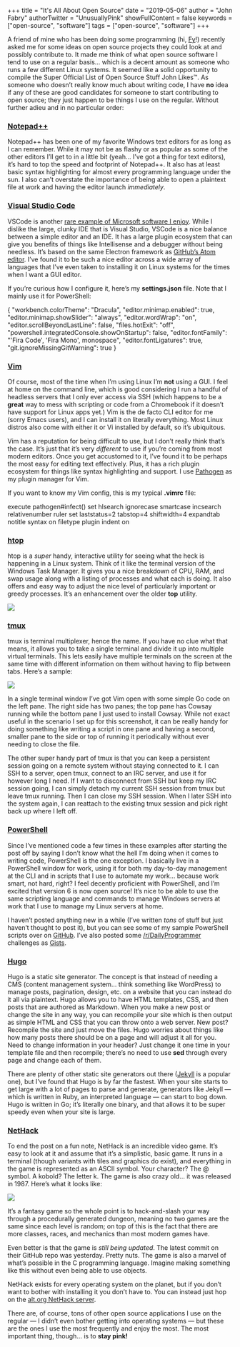 +++
title = "It's All About Open Source"
date = "2019-05-06"
author = "John Fabry"
authorTwitter = "UnusuallyPink"
showFullContent = false
keywords = ["open-source", "software"]
tags = ["open-source", "software"]
+++

A friend of mine who has been doing some programming (hi, [Fy](http://fyritke.us/)!) recently asked me for some ideas on open source projects they could look at and possibly contribute to. It made me think of what open source software I tend to use on a regular basis… which is a decent amount as someone who runs a few different Linux systems. It seemed like a solid opportunity to compile the Super Official List of Open Source Stuff John Likes™. As someone who doesn’t really know much about writing code, I have **no** idea if any of these are good candidates for someone to start contributing to open source; they just happen to be things I use on the regular. Without further adieu and in no particular order:

### [Notepad++](https://notepad-plus-plus.org/)

Notepad++ has been one of my favorite Windows text editors for as long as I can remember. While it may not be as flashy or as popular as some of the other editors I’ll get to in a little bit (yeah… I’ve got a thing for text editors), it’s hard to top the speed and footprint of Notepad++. It also has at least basic syntax highlighting for almost every programming language under the sun. I also can’t overstate the importance of being able to open a plaintext file at work and having the editor launch _immediately_.

### [Visual Studio Code](https://code.visualstudio.com/)

VSCode is another [rare example of Microsoft software I enjoy](https://www.unusually.pink/blog/microsoft-edge-insider-its-actually-not-that-bad). While I dislike the large, clunky IDE that is Visual Studio, VSCode is a nice balance between a simple editor and an IDE. It has a large plugin ecosystem that can give you benefits of things like Intellisense and a debugger without being needless. It’s based on the same Electron framework as [GitHub’s Atom editor](https://atom.io/). I’ve found it to be such a nice editor across a wide array of languages that I’ve even taken to installing it on Linux systems for the times when I want a GUI editor.

If you’re curious how I configure it, here’s my **settings.json** file. Note that I mainly use it for PowerShell:

{
    "workbench.colorTheme": "Dracula",
    "editor.minimap.enabled": true,
    "editor.minimap.showSlider": "always",
    "editor.wordWrap": "on",
    "editor.scrollBeyondLastLine": false,
    "files.hotExit": "off",
    "powershell.integratedConsole.showOnStartup": false,
    "editor.fontFamily": "'Fira Code', 'Fira Mono', monospace",
    "editor.fontLigatures": true,
    "git.ignoreMissingGitWarning": true
}

### [Vim](https://www.vim.org/)

Of course, most of the time when I’m using Linux I’m **not** using a GUI. I feel at home on the command line, which is good considering I run a handful of headless servers that I only ever access via SSH (which happens to be a **great** way to mess with scripting or code from a Chromebook if it doesn’t have support for Linux apps yet.) Vim is the de facto CLI editor for me (sorry Emacs users), and I can install it on literally everything. Most Linux distros also come with either it or Vi installed by default, so it’s ubiquitous.

Vim has a reputation for being difficult to use, but I don’t really think that’s the case. It’s just that it’s very _different_ to use if you’re coming from most modern editors. Once you get accustomed to it, I’ve found it to be perhaps the most easy for editing text effectively. Plus, it has a rich plugin ecosystem for things like syntax highlighting and support. I use [Pathogen](https://github.com/tpope/vim-pathogen) as my plugin manager for Vim.

If you want to know my Vim config, this is my typical **.vimrc** file:

execute pathogen#infect()
set hlsearch ignorecase smartcase incsearch relativenumber ruler
set laststatus=2 tabstop=4 shiftwidth=4 expandtab notitle
syntax on
filetype plugin indent on

### [htop](https://hisham.hm/htop/)

htop is a _super_ handy, interactive utility for seeing what the heck is happening in a Linux system. Think of it like the terminal version of the Windows Task Manager. It gives you a nice breakdown of CPU, RAM, and swap usage along with a listing of processes and what each is doing. It also offers and easy way to adjust the nice level of particularly important or greedy processes. It’s an enhancement over the older **top** utility.

![](images/ItsAllAboutOpenSource_Screenshotfrom2019-05-0617-32-51.png)

### [tmux](https://github.com/tmux/tmux)

tmux is terminal multiplexer, hence the name. If you have no clue what that means, it allows you to take a single terminal and divide it up into multiple virtual terminals. This lets easily have multiple terminals on the screen at the same time with different information on them without having to flip between tabs. Here’s a sample:

![](images/ItsAllAboutOpenSource_Screenshotfrom2019-05-0618-16-41.png)

In a single terminal window I’ve got Vim open with some simple Go code on the left pane. The right side has two panes; the top pane has Cowsay running while the bottom pane I just used to install Cowsay. While not exact useful in the scenario I set up for this screenshot, it can be really handy for doing something like writing a script in one pane and having a second, smaller pane to the side or top of running it periodically without ever needing to close the file.

The other super handy part of tmux is that you can keep a persistent session going on a remote system without staying connected to it. I can SSH to a server, open tmux, connect to an IRC server, and use it for however long I need. If I want to disconnect from SSH but keep my IRC session going, I can simply detach my current SSH session from tmux but leave tmux running. Then I can close my SSH session. When I later SSH into the system again, I can reattach to the existing tmux session and pick right back up where I left off.

### [PowerShell](https://github.com/PowerShell/PowerShell)

Since I’ve mentioned code a few times in these examples after starting the post off by saying I don’t know what the hell I’m doing when it comes to writing code, PowerShell is the one exception. I basically live in a PowerShell window for work, using it for both my day-to-day management at the CLI and in scripts that I use to automate my work… because work smart, not hard, right? I feel decently proficient with PowerShell, and I’m excited that version 6 is now open source! It’s nice to be able to use the same scripting language and commands to manage Windows servers at work that I use to manage my Linux servers at home.

I haven’t posted anything new in a while (I’ve written _tons_ of stuff but just haven’t thought to post it), but you can see some of my sample PowerShell scripts over on [GitHub](https://github.com/jffail). I’ve also posted some [/r/DailyProgrammer](https://www.reddit.com/r/dailyprogrammer) challenges as [Gists](https://gist.github.com/jffail).

### [Hugo](https://gohugo.io/)

Hugo is a static site generator. The concept is that instead of needing a CMS (content management system… think something like WordPress) to manage posts, pagination, design, etc. on a website that you can instead do it all via plaintext. Hugo allows you to have HTML templates, CSS, and then posts that are authored as Markdown. When you make a new post or change the site in any way, you can recompile your site which is then output as simple HTML and CSS that you can throw onto a web server. New post? Recompile the site and just move the files. Hugo worries about things like how many posts there should be on a page and will adjust it all for you. Need to change information in your header? Just change it one time in your template file and then recompile; there’s no need to use **sed** through every page and change each of them.

There are plenty of other static site generators out there ([Jekyll](https://jekyllrb.com/) is a popular one), but I’ve found that Hugo is by far the fastest. When your site starts to get large with a lot of pages to parse and generate, generators like Jekyll — which is written in Ruby, an interpreted language — can start to bog down. Hugo is written in Go; it’s literally one binary, and that allows it to be super speedy even when your site is large.

### [NetHack](https://github.com/NetHack/NetHack)

To end the post on a fun note, NetHack is an incredible video game. It’s easy to look at it and assume that it’s a simplistic, basic game. It runs in a terminal (though variants with tiles and graphics do exist), and everything in the game is represented as an ASCII symbol. Your character? The @ symbol. A kobold? The letter k. The game is also crazy old… it was released in 1987. Here’s what it looks like:

![](images/ItsAllAboutOpenSource_Screenshotfrom2019-05-0618-38-44.png)

It’s a fantasy game so the whole point is to hack-and-slash your way through a procedurally generated dungeon, meaning no two games are the same since each level is random; on top of this is the fact that there are more classes, races, and mechanics than most modern games have.

Even better is that the game is _still being updated_. The latest commit on their GitHub repo was yesterday. Pretty nuts. The game is also a marvel of what’s possible in the C programming language. Imagine making something like this without even being able to use objects.

NetHack exists for every operating system on the planet, but if you don’t want to bother with installing it you don’t have to. You can instead just hop on the [alt.org NetHack server](https://alt.org/nethack/).

There are, of course, tons of other open source applications I use on the regular — I didn’t even bother getting into operating systems — but these are the ones I use the most frequently and enjoy the most. The most important thing, though… is to **stay pink!**
